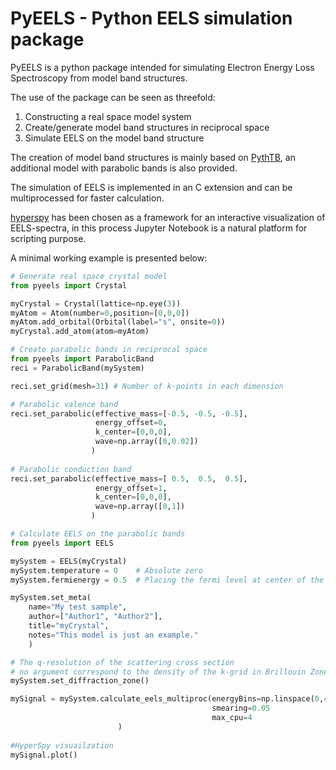 PyEELS - Python EELS simulation package
=======================================

PyEELS is a python package intended for simulating Electron Energy Loss Spectroscopy from model band structures. 


The use of the package can be seen as threefold:
1. Constructing a real space model system
2. Create/generate model band structures in reciprocal space
3. Simulate EELS on the model band structure


The creation of model band structures is mainly based on [PythTB](http://physics.rutgers.edu/pythtb/), an additional model with parabolic bands is also provided.

The simulation of EELS is implemented in an C extension and can be multiprocessed for faster calculation.

[hyperspy](http://hyperspy.org/) has been chosen as a framework for an interactive visualization of EELS-spectra, in this process Jupyter Notebook is a natural platform for scripting purpose.

A minimal working example is presented below:

```python
# Generate real space crystal model
from pyeels import Crystal

myCrystal = Crystal(lattice=np.eye(3))
myAtom = Atom(number=0,position=[0,0,0])
myAtom.add_orbital(Orbital(label="s", onsite=0))
myCrystal.add_atom(atom=myAtom)

# Create parabolic bands in reciprocal space
from pyeels import ParabolicBand
reci = ParabolicBand(mySystem)

reci.set_grid(mesh=31) # Number of k-points in each dimension

# Parabolic valence band
reci.set_parabolic(effective_mass=[-0.5, -0.5, -0.5], 
                   energy_offset=0, 
                   k_center=[0,0,0], 
                   wave=np.array([0,0.02])
                  )
		 
# Parabolic conduction band
reci.set_parabolic(effective_mass=[ 0.5,  0.5,  0.5], 
                   energy_offset=1, 
                   k_center=[0,0,0],
                   wave=np.array([0,1])
                  )

# Calculate EELS on the parabolic bands
from pyeels import EELS

mySystem = EELS(myCrystal)
mySystem.temperature = 0    # Absolute zero
mySystem.fermienergy = 0.5  # Placing the fermi level at center of the band gap

mySystem.set_meta(
	name="My test sample", 
	author=["Author1", "Author2"], 
	title="myCrystal", 
	notes="This model is just an example." 
	)

# The q-resolution of the scattering cross section
# no argument correspond to the density of the k-grid in Brillouin Zone
mySystem.set_diffraction_zone()

mySignal = mySystem.calculate_eels_multiproc(energyBins=np.linspace(0,4,200),
                                     	     smearing=0.05
                                     	     max_cpu=4
					    )
					    
#HyperSpy visuailzation
mySignal.plot()
```
